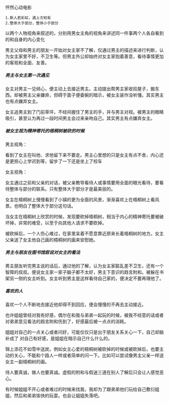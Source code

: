 怦然心动电影

	1.斯人若彩虹，遇上方知有
	2.整体大于部分，整体小于部分

以两个人物视角来叙述的，分别用男女主角的视角来讲述同一件事两个人各自看到的和自身的内心变化

男主父母和男主的朋友一开始对女主家不了解，仅通过男主的描述来进行判断，认为女主家里不好，不卫生等。但男主外公却始终对女主家抱着善意，看待事情更加的客观和全面、友善。

##### 男主与女主第一次遇见

女主对男主一见倾心，便主动上去接近男主。主动提出帮男主家收拾屋子，搬东西。却被男主父亲嫌弃，但碍于面子便委婉的暗示，被女主装作没听懂。其实男主也有点嫌弃女主。

女主追男主到了门前草坪，不经间握住了男主的手，并与男主对视。被男主的眼睛吸引，甚至认为再过一段时间男主会过来亲吻自己。其实男主有点嫌弃女主。

##### 被女主视为精神寄托的梧桐树被砍的时候
男主视角：

看到了女主在叫他、求他留下来不要走。男主心里想的只是女主有点不舍，内心还是更担心上学迟到等，留步了一下还是坐上了校车

女主视角：

女主通过之前和父亲的对话，被父亲教导看待人或事情要用全面的眼光看待，要看待整体与部分的联系。只有整体大于部分才是最美丽的。

女主在梧桐树上慢慢看到了小镇的更为全面的风景，渐渐喜欢上在梧桐树上看风景。也明白了整体大于部分这句话。

当女主在梧桐树上欣赏的时候，发现要砍掉梧桐树，相当于内心的精神寄托要被破坏掉，非常的难受，以至于向其他人请求不要砍掉。

被砍掉后，一个人伤心难过，在家里呆着不愿意靠近原来长着梧桐树的地方。女主父亲送了女主他自己画的梧桐树的画来安慰她。

##### 男主与朋友在图书馆叙说对女主的看法

男主朋友听完男主说的话后，通过他的了解，认为女主家脏乱差不卫生，还有一个智障的叔叔。便说女主家一家子脑子都不太好，男主下意识的趋言附和。被躲在书架另一侧的女主听到。女主听到男主是这样看待自己家的，便决定不要再理他了。


##### 喜欢的人

喜欢一个人不断地去接近他却得不到回应，便会慢慢的不再去主动接近。

也许姐姐曾经对我有好感，偶尔在和我与弟弟一起玩的时候，被我不经意的话或者对弟弟意见看法的趋言附和伤到了，好感最后被一点点的消耗。

姐姐对自己的一点关心或者问好，可能仅仅只是出于朋友关系关心一下，自己却脑补成了    对自己有好感，是姐姐在暗示自己什么什么的。

锦上添花不如雪中送炭。例如女主心爱的梧桐树被砍掉的时候或被砍掉后，也要主动的关心，不能和个路人一样或者简单的问一下。比如可以尝试像男主父亲一样送女主一副梧桐树的画。

待人要真诚，做人也要真诚。虚假的附和与假迷三道在别人了解后只会让人感觉恶心。

有时候姐姐不开心或者难过的时候来找我，我却为了跟弟弟他们玩给自己敷衍姐姐，然后和弟弟愉快的玩耍。也会让姐姐失落吧。

